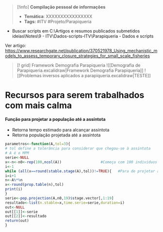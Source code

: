 > [!info] **Compilação pessoal de informações**
> - **Temática**: XXXXXXXXXXXXXXXX
> - **Tags:** #ITV #Projeto/Parapiqueria 

- Buscar scripts em C:\Artigos e resumos publicados submetidos ideias\Notes\9 - ITV\Dados-scripts-ITV\Parapiqueria - Dados e scripts

Ver artigo: https://www.researchgate.net/publication/370521978_Using_mechanistic_models_to_assess_temporary_closure_strategies_for_small_scale_fisheries


>[! grid] Framework Demografia Parapiqueria
>![[Demografia de Parapiqueria.excalidraw|Framework Demografia Parapiqueria]]
>![[Problemas inversos aplicados a parapiqueria.excalidraw|TESTE]]



# Recursos para serem trabalhados com mais calma

#### Função para projetar a população até a assíntota
- Retorna tempo estimado para alcançar assíntota
- Retorna população projetada até a assíntota
```R
parametros<-function(A,tol=3){
# tol define a tolerância para considerar que chegou-se à assintota
# A é o MPM
serie<-NULL
x<-n<-n0<-rep(100,ncol(A))					#Começa com 100 individuos em cada classe etária
i<-1
while (all(x==round(stable.stage(A),tol))!=TRUE){	#Para de projetar a população quando encontra a assíntota 
i=i+1
n<-A%*%n
x<-round(prop.table(n),tol)
print(i)
}
serie<-pop.projection(A,n0,19)$stage.vector[,1:19]
resultado<-list(n.stable=x,time.serie=serie,duration=i)
out<-NULL
out[[1]]<-serie
out[[2]]<-resultado
return(out)
}


```